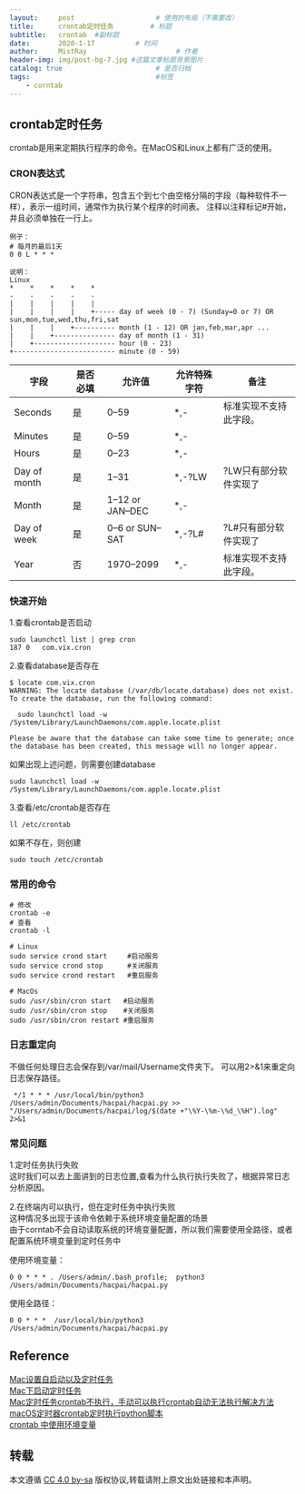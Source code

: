 ```yaml
---
layout:     post                    # 使用的布局（不需要改）
title:      crontab定时任务         # 标题 
subtitle:   crontab  #副标题
date:       2020-1-17          # 时间
author:     MistRay                      # 作者
header-img: img/post-bg-7.jpg #这篇文章标题背景图片
catalog: true                       # 是否归档
tags:                               #标签
    - corntab
---
```

## crontab定时任务
crontab是用来定期执行程序的命令。在MacOS和Linux上都有广泛的使用。


### CRON表达式

CRON表达式是一个字符串，包含五个到七个由空格分隔的字段（每种软件不一样），表示一组时间，通常作为执行某个程序的时间表。
注释以注释标记#开始，并且必须单独在一行上。

```
例子：
# 每月的最后1天
0 0 L * * *

说明：
Linux
*    *    *    *    *
-    -    -    -    -
|    |    |    |    |
|    |    |    |    +----- day of week (0 - 7) (Sunday=0 or 7) OR sun,mon,tue,wed,thu,fri,sat
|    |    |    +---------- month (1 - 12) OR jan,feb,mar,apr ...
|    |    +--------------- day of month (1 - 31)
|    +-------------------- hour (0 - 23)
+------------------------- minute (0 - 59)
```


|字段|	是否必填	|允许值	|允许特殊字符	|备注|
| --- | --- | --- | --- | --- |
|Seconds|	是	|0–59	|*,-	|标准实现不支持此字段。|
|Minutes|	是	|0–59	|*,-	|       |
|Hours|	是	|0–23	|*,-	|
|Day of month|	是	|1–31	|*,-?LW	|?LW只有部分软件实现了|
|Month|	是	|1–12 or JAN–DEC	|*,-	|
|Day of week|	是	|0–6 or SUN–SAT	|*,-?L#	|?L#只有部分软件实现了|
|Year|	否	|1970–2099	|*,-	|标准实现不支持此字段。|

### 快速开始

1.查看crontab是否启动
```
sudo launchctl list | grep cron
187	0	com.vix.cron
```

2.查看database是否存在
```
$ locate com.vix.cron
WARNING: The locate database (/var/db/locate.database) does not exist.
To create the database, run the following command:

  sudo launchctl load -w /System/Library/LaunchDaemons/com.apple.locate.plist

Please be aware that the database can take some time to generate; once
the database has been created, this message will no longer appear.
```
如果出现上述问题，则需要创建database
```
sudo launchctl load -w /System/Library/LaunchDaemons/com.apple.locate.plist
```
3.查看/etc/crontab是否存在
```
ll /etc/crontab
```
如果不存在，则创建
```
sudo touch /etc/crontab
```
### 常用的命令

```
# 修改
crontab -e
# 查看
crontab -l

# Linux
sudo service crond start     #启动服务
sudo service crond stop      #关闭服务
sudo service crond restart   #重启服务

# MacOs
sudo /usr/sbin/cron start   #启动服务
sudo /usr/sbin/cron stop    #关闭服务
sudo /usr/sbin/cron restart #重启服务

```

### 日志重定向
不做任何处理日志会保存到/var/mail/Username文件夹下。
可以用2>&1来重定向日志保存路径。
```
 */1 * * * /usr/local/bin/python3 /Users/admin/Documents/hacpai/hacpai.py >> "/Users/admin/Documents/hacpai/log/$(date +"\%Y-\%m-\%d_\%H").log" 2>&1
```

### 常见问题
1.定时任务执行失败  
这时我们可以去上面讲到的日志位置,查看为什么执行执行失败了，根据异常日志分析原因。

2.在终端内可以执行，但在定时任务中执行失败  
这种情况多出现于该命令依赖于系统环境变量配置的场景  
由于corntab不会自动读取系统的环境变量配置，所以我们需要使用全路径，或者配置系统环境变量到定时任务中

使用环境变量：
```
0 0 * * * . /Users/admin/.bash_profile;  python3 /Users/admin/Documents/hacpai/hacpai.py
```
使用全路径：

```
0 0 * * *  /usr/local/bin/python3      /Users/admin/Documents/hacpai/hacpai.py
```


## Reference
[Mac设置自启动以及定时任务](https://www.jianshu.com/p/0886e1510bbb)  
[Mac下启动定时任务](http://oujiaqi.me/articles/study/notes/2018/01/29/establish-timed-tasks-in-mac.html)  
[Mac定时任务crontab不执行，手动可以执行crontab自动无法执行解决方法](https://www.shanhuxueyuan.com/news/detail/118.html)  
[macOS定时器crontab定时执行python脚本](https://booboom.coding.me/archive/crontab.html)  
[crontab 中使用环境变量](https://www.cnblogs.com/tonyliult/p/4449490.html)
## 转载
本文遵循 [CC 4.0 by-sa](https://creativecommons.org/licenses/by-sa/4.0/) 版权协议,转载请附上原文出处链接和本声明。
